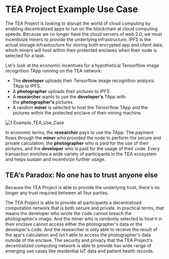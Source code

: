 # TEA Project Example Use Case

The TEA Project is looking to disrupt the world of cloud computing by enabling decentralized apps to run on the blockchain at cloud computing speeds. Because we no longer have the cloud servers of web 2.0, we must incentivize miners to provide the underlying infrastructure. IPFS is the actual storage infrastructure for storing both encrypted app and client data, which miners will host within their protected enclaves when their node is selected for a task.

Let's look at the economic incentives for a hypothetical Tensorflow image recognition TApp running on the TEA network:

* The **developer** uploads their Tensorflow image recognition analysis TApp to IPFS.
* A **photographer** uploads their pictures to IPFS.
* A **researcher** wants to use the **developer's** TApp with the **photographer's** pictures.
* A random **miner** is selected to host the Tensorflow TApp and the pictures within the protected enclave of their mining machine.

![1 Example_TEA_Use_Case](https://user-images.githubusercontent.com/86096370/219790724-db85a7c6-5c59-42b9-9550-7c00f63aa69a.png)

In economic terms, the **researcher** pays to use the TApp. The payment flows through the **miner** who provided the node to perform the secure and private calculation, the **photographer** who is paid for the use of their pictures, and the **developer** who is paid for the usage of their code. Every transaction enriches a wide variety of participants in the TEA ecosystem and helps sustain and incentivize further usage.

## TEA's Paradox: No one has to trust anyone else

Because the TEA Project is able to provide the underlying trust, there's no longer any trust required between all four parties.

The TEA Project is able to provide all participants a decentralized computation network that is both secure and private. In practical terms, that means the developer who wrote the code cannot breach the photographer's image. And the miner who is randomly selected to host it in their enclave cannot access either the photographer's data or the developer's code. And the researcher is only able to receive the result of the app's calculation and isn't able to access the photographer's data outside of the enclave. The security and privacy that the TEA Project's decentralized computing network is able to provide has wide range of emerging use cases like residential IoT data and patient health records.
